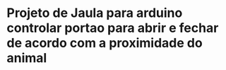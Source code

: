 # Projeto de Jaula para arduino controlar portao para abrir e fechar de acordo com a proximidade do animal

